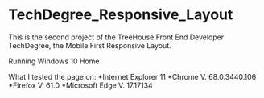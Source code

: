# TechDegree_Responsive_Layout

This is the second project of the TreeHouse Front End Developer TechDegree, the Mobile First Responsive Layout.

Running Windows 10 Home

What I tested the page on:
*Internet Explorer 11
*Chrome V. 68.0.3440.106
*Firefox V. 61.0
*Microsoft Edge V. 17.17134
